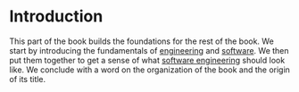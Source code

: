 # Introduction

This part of the book builds the foundations for the rest of the book.
We start by introducing the fundamentals of [engineering](engineering.md) and [software](software.md).
We then put them together to get a sense of what [software engineering](software-engineering.md) should look like.
We conclude with a word on the organization of the book and the origin of its title.
